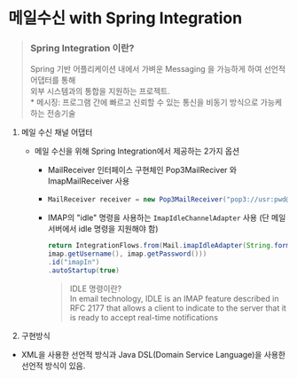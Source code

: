 # 메일수신 with Spring Integration

> ### Spring Integration 이란?
>
> Spring 기반 어플리케이션 내에서 가벼운 Messaging 을 가능하게 하여 선언적 어댑터를 통해  
> 외부 시스템과의 통합을 지원하는 프로젝트.  
> \* 메시징: 프로그램 간에 빠르고 신뢰할 수 있는 통신을 비동기 방식으로 가능케 하는 전송기술

1. 메일 수신 채널 어댑터

   * 메일 수신을 위해 Spring Integration에서 제공하는 2가지 옵션

     * MailReceiver 인터페이스 구현체인 Pop3MailReciver 와 ImapMailReceiver 사용

     * ```java
       MailReceiver receiver = new Pop3MailReceiver("pop3://usr:pwd@localhost/INBOX");
       ```
     * IMAP의 "idle" 명령을 사용하는  `ImapIdleChannelAdapter` 사용 \(단 메일서버에서 idle 명령을 지원해야 함\)
       ```java
       return IntegrationFlows.from(Mail.imapIdleAdapter(String.format("imaps://%s:%s@imap.gmail.com/INBOX",
       imap.getUsername(), imap.getPassword()))
       .id("imapIn")
       .autoStartup(true)
       ```

       > IDLE 명령이란?  
       > In email technology, IDLE is an IMAP feature described in RFC 2177 that allows a client to indicate to the server that it is ready to accept real-time notifications

2. 구현방식
  * XML을 사용한 선언적 방식과 Java DSL(Domain Service Language)을 사용한 선언적 방식이 있음.

